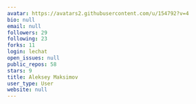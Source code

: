 ```yaml
---
avatar: https://avatars2.githubusercontent.com/u/154792?v=4
bio: null
email: null
followers: 29
following: 23
forks: 11
login: lechat
open_issues: null
public_repos: 58
stars: 9
title: Aleksey Maksimov
user_type: User
website: null
---
```

